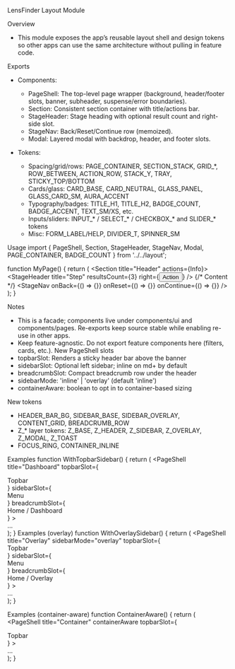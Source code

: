 LensFinder Layout Module

Overview
- This module exposes the app’s reusable layout shell and design tokens so other apps can use the same architecture without pulling in feature code.

Exports
- Components:
  - PageShell: The top-level page wrapper (background, header/footer slots, banner, subheader, suspense/error boundaries).
  - Section: Consistent section container with title/actions bar.
  - StageHeader: Stage heading with optional result count and right-side slot.
  - StageNav: Back/Reset/Continue row (memoized).
  - Modal: Layered modal with backdrop, header, and footer slots.

- Tokens:
  - Spacing/grid/rows: PAGE_CONTAINER, SECTION_STACK, GRID_*, ROW_BETWEEN, ACTION_ROW, STACK_Y, TRAY, STICKY_TOP/BOTTOM
  - Cards/glass: CARD_BASE, CARD_NEUTRAL, GLASS_PANEL, GLASS_CARD_SM, AURA_ACCENT
  - Typography/badges: TITLE_H1, TITLE_H2, BADGE_COUNT, BADGE_ACCENT, TEXT_SM/XS, etc.
  - Inputs/sliders: INPUT_* / SELECT_* / CHECKBOX_* and SLIDER_* tokens
  - Misc: FORM_LABEL/HELP, DIVIDER_T, SPINNER_SM

Usage
import { PageShell, Section, StageHeader, StageNav, Modal, PAGE_CONTAINER, BADGE_COUNT } from '../../layout';

function MyPage() {
  return (
    <PageShell title="Example">
      <Section title="Header" actions={<span className={BADGE_COUNT}>Info</span>}>
        <StageHeader title="Step" resultsCount={3} right={<button>Action</button>} />
        {/* Content */}
        <StageNav onBack={() => {}} onReset={() => {}} onContinue={() => {}} />
      </Section>
    </PageShell>
  );
}

Notes
- This is a facade; components live under components/ui and components/pages. Re-exports keep source stable while enabling re-use in other apps.
- Keep feature-agnostic. Do not export feature components here (filters, cards, etc.).
New PageShell slots
- topbarSlot: Renders a sticky header bar above the banner
- sidebarSlot: Optional left sidebar; inline on md+ by default
- breadcrumbSlot: Compact breadcrumb row under the header
- sidebarMode: 'inline' | 'overlay' (default 'inline')
- containerAware: boolean to opt in to container-based sizing

New tokens
- HEADER_BAR_BG, SIDEBAR_BASE, SIDEBAR_OVERLAY, CONTENT_GRID, BREADCRUMB_ROW
- Z_* layer tokens: Z_BASE, Z_HEADER, Z_SIDEBAR, Z_OVERLAY, Z_MODAL, Z_TOAST
- FOCUS_RING, CONTAINER_INLINE

Examples
function WithTopbarSidebar() {
  return (
    <PageShell
      title="Dashboard"
      topbarSlot={<div>Topbar</div>}
      sidebarSlot={<nav>Menu</nav>}
      breadcrumbSlot={<nav aria-label="Breadcrumb">Home / Dashboard</nav>}
    >
      <Section title="Content">...</Section>
    </PageShell>
  );
}
Examples (overlay)
function WithOverlaySidebar() {
  return (
    <PageShell
      title="Overlay"
      sidebarMode="overlay"
      topbarSlot={<div>Topbar</div>}
      sidebarSlot={<nav>Menu</nav>}
      breadcrumbSlot={<nav aria-label="Breadcrumb">Home / Overlay</nav>}
    >
      <Section title="Content">...</Section>
    </PageShell>
  );
}

Examples (container-aware)
function ContainerAware() {
  return (
    <PageShell
      title="Container"
      containerAware
      topbarSlot={<div>Topbar</div>}
    >
      <Section title="Content">...</Section>
    </PageShell>
  );
}
